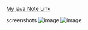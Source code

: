 [My java Note Link](https://javagml.pages.dev/)

screenshots
![image](https://github.com/user-attachments/assets/fd272b81-c3ef-476b-a823-88a87beb01c0)
![image](https://github.com/user-attachments/assets/3b2581fb-878a-4a2d-a044-5e6282fdd2fa)
